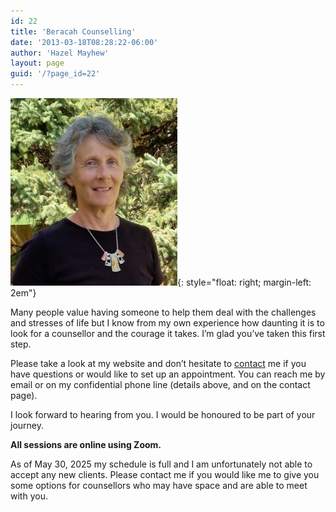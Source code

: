 ```yaml
---
id: 22
title: 'Beracah Counselling'
date: '2013-03-18T08:28:22-06:00'
author: 'Hazel Mayhew'
layout: page
guid: '/?page_id=22'
---
```


![](/images/Lifespan-website-photo-267x300.jpg){: style="float: right; margin-left: 2em"}

Many people value having someone to help them deal with the challenges and stresses of life but I know from my own experience how daunting it is to look for a counsellor and the courage it takes. I’m glad you’ve taken this first step.

Please take a look at my website and don’t hesitate to [contact](/contact.html) me if you have questions or would like to set up an appointment. You can reach me by email or on my confidential phone line (details above, and on the contact page).

I look forward to hearing from you. I would be honoured to be part of your journey.

**All sessions are online using Zoom.**

As of May 30, 2025 my schedule is full and I am unfortunately not able to accept any new clients.
Please contact me if you would like me to give you some options for counsellors who may have space and are able to meet with you.
